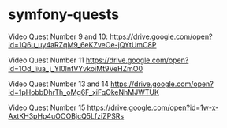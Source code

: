 # symfony-quests

Video Quest Number 9 and 10: 
https://drive.google.com/open?id=1Q6u_uy4aRZqM9_6eKZveOe-jQYtUmC8P

Video Quest Number 11
https://drive.google.com/open?id=1Od_liua_j_YI0lnfVYvkoiMt9VeHZmO0



Video Quest Number 13 and 14
https://drive.google.com/open?id=1pHobbDhrTh_oMg6F_xiFqOkeNhMJWTUK

Video Quest Number 15 
https://drive.google.com/open?id=1w-x-AxtKH3pHp4uOOOBjcQ5LfziZPSRs

